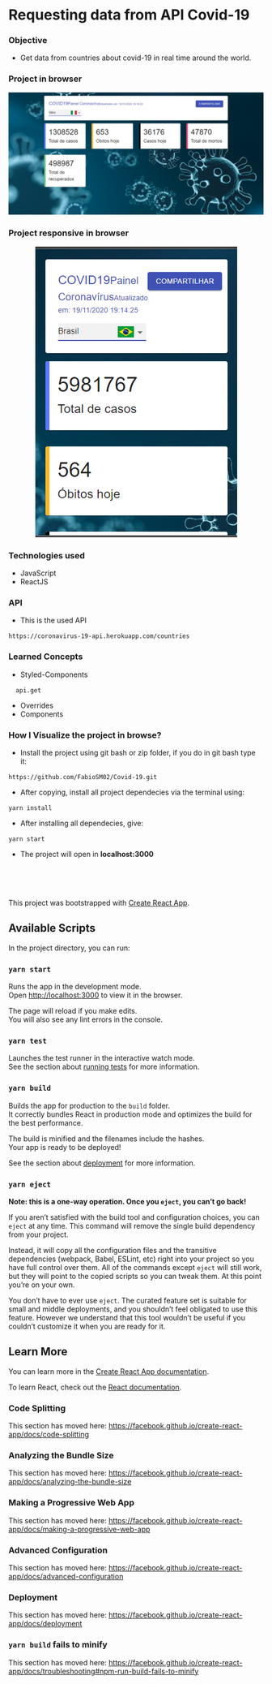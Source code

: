 # **Requesting data from API Covid-19**

### Objective

- Get data from countries about covid-19 in real time around the world.

### Project in browser
<p align="center">
  <img src="https://github.com/FabioSM02/covid-19/blob/main/src/assets/images/Screen.PNG" alt="project-browser" />
</p>

### Project responsive in browser

<p align="center">
  <img src="https://github.com/FabioSM02/covid-19/blob/main/src/assets/images/Screen-Mobile.PNG" alt="project-mobile"/>
</p>

### Technologies used

- JavaScript
- ReactJS

### API

- This is the used API

```
https://coronavirus-19-api.herokuapp.com/countries
```

### Learned Concepts

- Styled-Components
``````
  api.get
``````
- Overrides
- Components

### How I Visualize the project in browse?

- Install the project using git bash or zip folder, if you do in git bash type it:

``````
https://github.com/FabioSM02/Covid-19.git
``````

- After copying, install all project dependecies via the terminal using:

``````
yarn install
``````

- After installing all dependecies, give:

``````
yarn start
``````

- The project will open in **localhost:3000**

<br/><br/><br/>

This project was bootstrapped with [Create React App](https://github.com/facebook/create-react-app).

## Available Scripts

In the project directory, you can run:

### `yarn start`

Runs the app in the development mode.<br />
Open [http://localhost:3000](http://localhost:3000) to view it in the browser.

The page will reload if you make edits.<br />
You will also see any lint errors in the console.

### `yarn test`

Launches the test runner in the interactive watch mode.<br />
See the section about [running tests](https://facebook.github.io/create-react-app/docs/running-tests) for more information.

### `yarn build`

Builds the app for production to the `build` folder.<br />
It correctly bundles React in production mode and optimizes the build for the best performance.

The build is minified and the filenames include the hashes.<br />
Your app is ready to be deployed!

See the section about [deployment](https://facebook.github.io/create-react-app/docs/deployment) for more information.

### `yarn eject`

**Note: this is a one-way operation. Once you `eject`, you can’t go back!**

If you aren’t satisfied with the build tool and configuration choices, you can `eject` at any time. This command will remove the single build dependency from your project.

Instead, it will copy all the configuration files and the transitive dependencies (webpack, Babel, ESLint, etc) right into your project so you have full control over them. All of the commands except `eject` will still work, but they will point to the copied scripts so you can tweak them. At this point you’re on your own.

You don’t have to ever use `eject`. The curated feature set is suitable for small and middle deployments, and you shouldn’t feel obligated to use this feature. However we understand that this tool wouldn’t be useful if you couldn’t customize it when you are ready for it.

## Learn More

You can learn more in the [Create React App documentation](https://facebook.github.io/create-react-app/docs/getting-started).

To learn React, check out the [React documentation](https://reactjs.org/).

### Code Splitting

This section has moved here: https://facebook.github.io/create-react-app/docs/code-splitting

### Analyzing the Bundle Size

This section has moved here: https://facebook.github.io/create-react-app/docs/analyzing-the-bundle-size

### Making a Progressive Web App

This section has moved here: https://facebook.github.io/create-react-app/docs/making-a-progressive-web-app

### Advanced Configuration

This section has moved here: https://facebook.github.io/create-react-app/docs/advanced-configuration

### Deployment

This section has moved here: https://facebook.github.io/create-react-app/docs/deployment

### `yarn build` fails to minify

This section has moved here: https://facebook.github.io/create-react-app/docs/troubleshooting#npm-run-build-fails-to-minify
